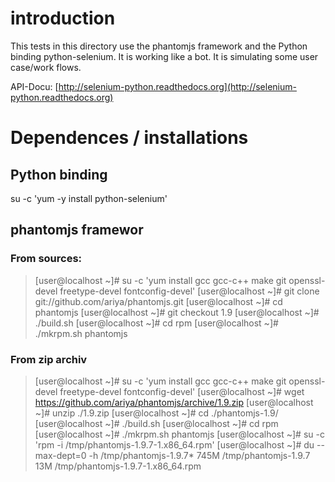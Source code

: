 # introduction

This tests in this directory use the phantomjs framework and the Python
binding python-selenium. It is working like a bot. It is simulating some
user case/work flows.

API-Docu: [http://selenium-python.readthedocs.org](http://selenium-python.readthedocs.org)

# Dependences / installations

## Python binding

su -c 'yum -y install python-selenium'

## phantomjs framewor

### From sources:

> [user@localhost ~]# su -c 'yum install gcc gcc-c++ make git openssl-devel freetype-devel fontconfig-devel'
> [user@localhost ~]# git clone git://github.com/ariya/phantomjs.git
> [user@localhost ~]# cd phantomjs
> [user@localhost ~]# git checkout 1.9
> [user@localhost ~]# ./build.sh
> [user@localhost ~]# cd rpm
> [user@localhost ~]# ./mkrpm.sh phantomjs


### From zip archiv

> [user@localhost ~]# su -c 'yum install gcc gcc-c++ make git openssl-devel freetype-devel fontconfig-devel'
> [user@localhost ~]# wget https://github.com/ariya/phantomjs/archive/1.9.zip
> [user@localhost ~]# unzip ./1.9.zip
> [user@localhost ~]#  cd ./phantomjs-1.9/
> [user@localhost ~]# ./build.sh
> [user@localhost ~]# cd rpm
> [user@localhost ~]# ./mkrpm.sh phantomjs
> [user@localhost ~]# su -c 'rpm -i /tmp/phantomjs-1.9.7-1.x86_64.rpm'
> [user@localhost ~]# du --max-dept=0 -h  /tmp/phantomjs-1.9.7*
> 745M    /tmp/phantomjs-1.9.7
> 13M /tmp/phantomjs-1.9.7-1.x86_64.rpm

